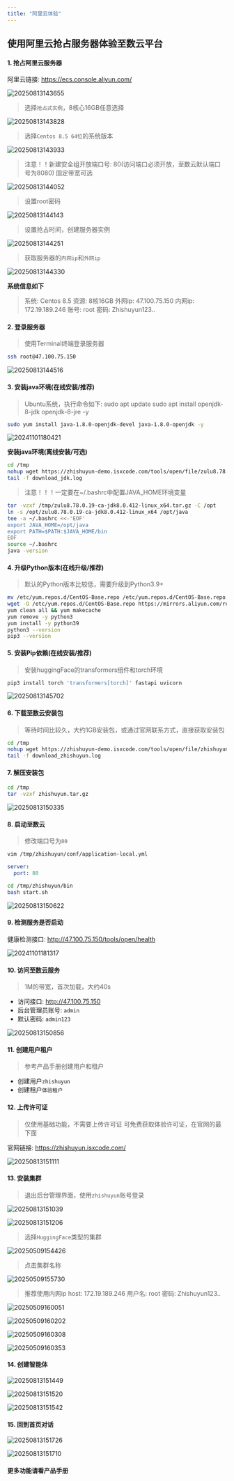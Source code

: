 ```yaml
---
title: "阿里云体验"
---
```


## 使用阿里云抢占服务器体验至数云平台

#### 1. 抢占阿里云服务器

阿里云链接:  https://ecs.console.aliyun.com/

![20250813143655](https://img.isxcode.com/picgo/20250813143655.png)

> 选择`抢占式实例`，8核心16GB任意选择

![20250813143828](https://img.isxcode.com/picgo/20250813143828.png)

> 选择`Centos 8.5 64位`的系统版本

![20250813143933](https://img.isxcode.com/picgo/20250813143933.png)

> 注意！！新建安全组开放端口号: 80(访问端口必须开放，至数云默认端口号为8080)
> 固定带宽可选

![20250813144052](https://img.isxcode.com/picgo/20250813144052.png)

> 设置root密码

![20250813144143](https://img.isxcode.com/picgo/20250813144143.png)

> 设置抢占时间，创建服务器实例

![20250813144251](https://img.isxcode.com/picgo/20250813144251.png)

> 获取服务器的`内网ip`和`外网ip`

![20250813144330](https://img.isxcode.com/picgo/20250813144330.png)

**系统信息如下**

> 系统: Centos 8.5
> 资源: 8核16GB
> 外网ip: 47.100.75.150
> 内网ip: 172.19.189.246
> 账号: root
> 密码: Zhishuyun123..

#### 2. 登录服务器

> 使用Terminal终端登录服务器

```bash
ssh root@47.100.75.150
```

![20250813144516](https://img.isxcode.com/picgo/20250813144516.png)

#### 3. 安装java环境(在线安装/推荐)

> Ubuntu系统，执行命令如下:
> sudo apt update
> sudo apt install openjdk-8-jdk openjdk-8-jre -y

```bash
sudo yum install java-1.8.0-openjdk-devel java-1.8.0-openjdk -y 
```

![20241101180421](https://img.isxcode.com/picgo/20241101180421.png)

**安装java环境(离线安装/可选)**

```bash
cd /tmp
nohup wget https://zhishuyun-demo.isxcode.com/tools/open/file/zulu8.78.0.19-ca-jdk8.0.412-linux_x64.tar.gz >> download_jdk.log 2>&1 &
tail -f download_jdk.log
```

> 注意！！！一定要在~/.bashrc中配置JAVA_HOME环境变量

```bash
tar -vzxf /tmp/zulu8.78.0.19-ca-jdk8.0.412-linux_x64.tar.gz -C /opt
ln -s /opt/zulu8.78.0.19-ca-jdk8.0.412-linux_x64 /opt/java
tee -a ~/.bashrc <<-'EOF'
export JAVA_HOME=/opt/java
export PATH=$PATH:$JAVA_HOME/bin
EOF
source ~/.bashrc
java -version
```

#### 4. 升级Python版本(在线升级/推荐)

> 默认的Python版本比较低，需要升级到Python3.9+

```bash
mv /etc/yum.repos.d/CentOS-Base.repo /etc/yum.repos.d/CentOS-Base.repo.backup
wget -O /etc/yum.repos.d/CentOS-Base.repo https://mirrors.aliyun.com/repo/Centos-vault-8.5.2111.repo
yum clean all && yum makecache
yum remove -y python3
yum install -y python39 
python3 --version
pip3 --version
```

#### 5. 安装Pip依赖(在线安装/推荐)

> 安装huggingFace的transformers组件和torch环境

```bash
pip3 install torch 'transformers[torch]' fastapi uvicorn 
```

![20250813145702](https://img.isxcode.com/picgo/20250813145702.png)

#### 6. 下载至数云安装包

> 等待时间比较久，大约1GB安装包，或通过官网联系方式，直接获取安装包

```bash
cd /tmp
nohup wget https://zhishuyun-demo.isxcode.com/tools/open/file/zhishuyun.tar.gz >> download_zhishuyun.log 2>&1 &
tail -f download_zhishuyun.log
```

#### 7. 解压安装包

```bash
cd /tmp
tar -vzxf zhishuyun.tar.gz
```

![20250813150335](https://img.isxcode.com/picgo/20250813150335.png)

#### 8. 启动至数云

> 修改端口号为`80`

```bash
vim /tmp/zhishuyun/conf/application-local.yml
```

```yml
server:
  port: 80
```

```bash
cd /tmp/zhishuyun/bin
bash start.sh
```

![20250813150622](https://img.isxcode.com/picgo/20250813150622.png)

#### 9. 检测服务是否启动

健康检测接口: http://47.100.75.150/tools/open/health

![20241101181317](https://img.isxcode.com/picgo/20241101181317.png)

#### 10. 访问至数云服务

> 1M的带宽，首次加载，大约40s

- 访问接口: http://47.100.75.150
- 后台管理员账号: `admin` 
- 默认密码: `admin123`

![20250813150856](https://img.isxcode.com/picgo/20250813150856.png)

#### 11. 创建用户租户

> 参考产品手册创建用户和租户

- 创建用户`zhishuyun` 
- 创建租户`体验租户`

#### 12. 上传许可证

> 仅使用基础功能，不需要上传许可证
> 可免费获取体验许可证，在官网的最下面  

官网链接: https://zhishuyun.isxcode.com/

![20250813151111](https://img.isxcode.com/picgo/20250813151111.png)

#### 13. 安装集群

> 退出后台管理界面，使用`zhishuyun`账号登录

![20250813151039](https://img.isxcode.com/picgo/20250813151039.png)

![20250813151206](https://img.isxcode.com/picgo/20250813151206.png)

>  选择`HuggingFace`类型的集群

![20250509154426](https://img.isxcode.com/picgo/20250509154426.png)

> 点击集群名称

![20250509155730](https://img.isxcode.com/picgo/20250509155730.png)

> 推荐使用内网ip
> host: 172.19.189.246
> 用户名: root
> 密码: Zhishuyun123..

![20250509160051](https://img.isxcode.com/picgo/20250509160051.png)

![20250509160202](https://img.isxcode.com/picgo/20250509160202.png)

![20250509160308](https://img.isxcode.com/picgo/20250509160308.png)

![20250509160353](https://img.isxcode.com/picgo/20250509160353.png)

#### 14. 创建智能体

![20250813151449](https://img.isxcode.com/picgo/20250813151449.png)

![20250813151520](https://img.isxcode.com/picgo/20250813151520.png)

![20250813151542](https://img.isxcode.com/picgo/20250813151542.png)

#### 15. 回到首页对话

![20250813151726](https://img.isxcode.com/picgo/20250813151726.png)

![20250813151710](https://img.isxcode.com/picgo/20250813151710.png)

#### 更多功能请看产品手册